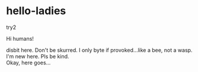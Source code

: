 # hello-ladies
try2

Hi humans!

disbit here.  Don't be skurred. I only byte if provoked...like a bee, not a wasp.  
I'm new here.  Pls be kind.  
Okay, here goes...
